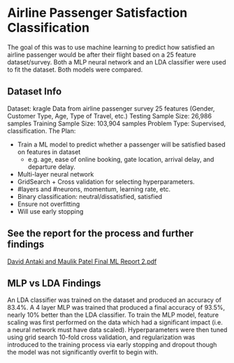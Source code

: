 # Airline Passenger Satisfaction Classification
The goal of this was to use machine learning to predict how satisfied an airline passenger would be after their flight based on a 25 feature dataset/survey.
Both a MLP neural network and an LDA classifier were used to fit the dataset. Both models were compared.

## Dataset Info
Dataset: kragle
Data from airline passenger survey
25 features (Gender, Customer Type, Age, Type of Travel, etc.)
Testing Sample Size: 26,986 samples
Training Sample Size: 103,904 samples 
Problem Type: Supervised, classification.
The Plan:
* Train a ML model to predict whether a passenger will be satisfied based on features in dataset
  * e.g. age, ease of online booking, gate location, arrival delay, and departure delay.
* Multi-layer neural network
* GridSearch + Cross validation for selecting hyperparameters.
* #layers and #neurons, momentum, learning rate, etc.
* Binary classification: neutral/dissatisfied, satisfied
* Ensure not overfitting
* Will use early stopping

## See the report for the process and further findings
[David Antaki and Maulik Patel Final ML Report 2.pdf](https://github.com/davidantaki/machine_learning_with_airline_data/files/10815508/David.Antaki.and.Maulik.Patel.Final.ML.Report.2.pdf)


## MLP vs LDA Findings
An LDA classifier was trained on the dataset and produced an accuracy of 83.4%. A 4 layer MLP was trained that
produced a final accuracy of 93.5%, nearly 10% better than the LDA classifier. To train the MLP model, feature scaling
was first performed on the data which had a significant impact (i.e. a neural network must have data scaled).
Hyperparameters were then tuned using grid search 10-fold cross validation, and regularization was introduced to the
training process via early stopping and dropout though the model was not significantly overfit to begin with.

